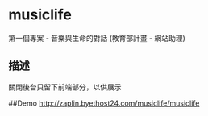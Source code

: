 # musiclife

第一個專案 - 音樂與生命的對話 (教育部計畫 - 網站助理)

## 描述
關閉後台只留下前端部分，以供展示

##Demo
http://zaplin.byethost24.com/musiclife/musiclife
